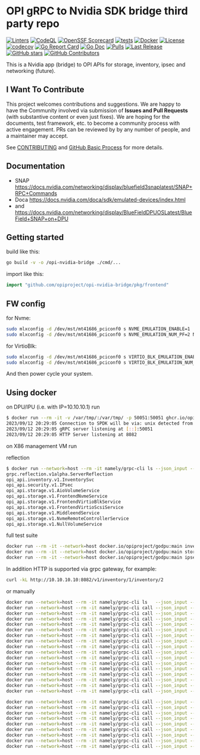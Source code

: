 # OPI gRPC to Nvidia SDK bridge third party repo

[![Linters](https://github.com/opiproject/opi-nvidia-bridge/actions/workflows/linters.yml/badge.svg)](https://github.com/opiproject/opi-nvidia-bridge/actions/workflows/linters.yml)
[![CodeQL](https://github.com/opiproject/opi-nvidia-bridge/actions/workflows/codeql.yml/badge.svg)](https://github.com/opiproject/opi-nvidia-bridge/actions/workflows/codeql.yml)
[![OpenSSF Scorecard](https://api.securityscorecards.dev/projects/github.com/opiproject/opi-nvidia-bridge/badge)](https://securityscorecards.dev/viewer/?platform=github.com&org=opiproject&repo=opi-nvidia-bridge)
[![tests](https://github.com/opiproject/opi-nvidia-bridge/actions/workflows/go.yml/badge.svg)](https://github.com/opiproject/opi-nvidia-bridge/actions/workflows/go.yml)
[![Docker](https://github.com/opiproject/opi-nvidia-bridge/actions/workflows/docker-publish.yml/badge.svg)](https://github.com/opiproject/opi-nvidia-bridge/actions/workflows/docker-publish.yml)
[![License](https://img.shields.io/github/license/opiproject/opi-nvidia-bridge?style=flat-square&color=blue&label=License)](https://github.com/opiproject/opi-nvidia-bridge/blob/master/LICENSE)
[![codecov](https://codecov.io/gh/opiproject/opi-nvidia-bridge/branch/main/graph/badge.svg)](https://codecov.io/gh/opiproject/opi-nvidia-bridge)
[![Go Report Card](https://goreportcard.com/badge/github.com/opiproject/opi-nvidia-bridge)](https://goreportcard.com/report/github.com/opiproject/opi-nvidia-bridge)
[![Go Doc](https://img.shields.io/badge/godoc-reference-blue.svg)](http://godoc.org/github.com/opiproject/opi-nvidia-bridge)
[![Pulls](https://img.shields.io/docker/pulls/opiproject/opi-nvidia-bridge.svg?logo=docker&style=flat&label=Pulls)](https://hub.docker.com/r/opiproject/opi-nvidia-bridge)
[![Last Release](https://img.shields.io/github/v/release/opiproject/opi-nvidia-bridge?label=Latest&style=flat-square&logo=go)](https://github.com/opiproject/opi-nvidia-bridge/releases)
[![GitHub stars](https://img.shields.io/github/stars/opiproject/opi-nvidia-bridge.svg?style=flat-square&label=github%20stars)](https://github.com/opiproject/opi-nvidia-bridge)
[![GitHub Contributors](https://img.shields.io/github/contributors/opiproject/opi-nvidia-bridge.svg?style=flat-square)](https://github.com/opiproject/opi-nvidia-bridge/graphs/contributors)

This is a Nvidia app (bridge) to OPI APIs for storage, inventory, ipsec and networking (future).

## I Want To Contribute

This project welcomes contributions and suggestions.  We are happy to have the Community involved via submission of **Issues and Pull Requests** (with substantive content or even just fixes). We are hoping for the documents, test framework, etc. to become a community process with active engagement.  PRs can be reviewed by by any number of people, and a maintainer may accept.

See [CONTRIBUTING](https://github.com/opiproject/opi/blob/main/CONTRIBUTING.md) and [GitHub Basic Process](https://github.com/opiproject/opi/blob/main/doc-github-rules.md) for more details.

## Documentation

* SNAP <https://docs.nvidia.com/networking/display/bluefield3snaplatest/SNAP+RPC+Commands>
* Doca <https://docs.nvidia.com/doca/sdk/emulated-devices/index.html>
* and <https://docs.nvidia.com/networking/display/BlueFieldDPUOSLatest/BlueField+SNAP+on+DPU>

## Getting started

build like this:

```bash
go build -v -o /opi-nvidia-bridge ./cmd/...
```

import like this:

```go
import "github.com/opiproject/opi-nvidia-bridge/pkg/frontend"
```

## FW config

for Nvme:

```bash
sudo mlxconfig -d /dev/mst/mt41686_pciconf0 s NVME_EMULATION_ENABLE=1
sudo mlxconfig -d /dev/mst/mt41686_pciconf0 s NVME_EMULATION_NUM_PF=2 NVME_EMULATION_NUM_VF=2
```

for VirtioBlk:

```bash
sudo mlxconfig -d /dev/mst/mt41686_pciconf0 s VIRTIO_BLK_EMULATION_ENABLE=1
sudo mlxconfig -d /dev/mst/mt41686_pciconf0 s VIRTIO_BLK_EMULATION_NUM_PF=2 VIRTIO_BLK_EMULATION_NUM_VF=2
```

And then power cycle your system.

## Using docker

on DPU/IPU (i.e. with IP=10.10.10.1) run

```bash
$ docker run --rm -it -v /var/tmp/:/var/tmp/ -p 50051:50051 ghcr.io/opiproject/opi-nvidia-bridge:main
2023/09/12 20:29:05 Connection to SPDK will be via: unix detected from /var/tmp/spdk.sock
2023/09/12 20:29:05 gRPC server listening at [::]:50051
2023/09/12 20:29:05 HTTP Server listening at 8082
```

on X86 management VM run

reflection

```bash
$ docker run --network=host --rm -it namely/grpc-cli ls --json_input --json_output localhost:50051
grpc.reflection.v1alpha.ServerReflection
opi_api.inventory.v1.InventorySvc
opi_api.security.v1.IPsec
opi_api.storage.v1.AioVolumeService
opi_api.storage.v1.FrontendNvmeService
opi_api.storage.v1.FrontendVirtioBlkService
opi_api.storage.v1.FrontendVirtioScsiService
opi_api.storage.v1.MiddleendService
opi_api.storage.v1.NvmeRemoteControllerService
opi_api.storage.v1.NullVolumeService
```

full test suite

```bash
docker run --rm -it --network=host docker.io/opiproject/godpu:main inventory get --addr="10.10.10.10:50051"
docker run --rm -it --network=host docker.io/opiproject/godpu:main storage test --addr="10.10.10.10:50051"
docker run --rm -it --network=host docker.io/opiproject/godpu:main ipsec test --addr=10.10.10.10:50151 --pingaddr=8.8.8.1"
```

In addition HTTP is supported via grpc gateway, for example:

```bash
curl -kL http://10.10.10.10:8082/v1/inventory/1/inventory/2
```

or manually

```bash
docker run --network=host --rm -it namely/grpc-cli ls   --json_input --json_output 10.10.10.10:50051 -l
docker run --network=host --rm -it namely/grpc-cli call --json_input --json_output 10.10.10.10:50051 CreateNvmeSubsystem "{nvme_subsystem : {spec : {nqn: 'nqn.2022-09.io.spdk:opitest2', serial_number: 'myserial2', model_number: 'mymodel2', max_namespaces: 11} }, nvme_subsystem_id : 'subsystem2' }"
docker run --network=host --rm -it namely/grpc-cli call --json_input --json_output 10.10.10.10:50051 ListNvmeSubsystems "{}"
docker run --network=host --rm -it namely/grpc-cli call --json_input --json_output 10.10.10.10:50051 GetNvmeSubsystem "{name : 'nvmeSubsystems/subsystem2'}"
docker run --network=host --rm -it namely/grpc-cli call --json_input --json_output 10.10.10.10:50051 CreateNvmeController "{parent: 'nvmeSubsystems/subsystem2', nvme_controller : {spec : {nvme_controller_id: 2, pcie_id : {physical_function : 0, virtual_function : 0, port_id: 0}, max_nsq:5, max_ncq:5, 'trtype': 'NVME_TRANSPORT_TYPE_PCIE' } }, nvme_controller_id : 'controller1'}"
docker run --network=host --rm -it namely/grpc-cli call --json_input --json_output 10.10.10.10:50051 ListNvmeControllers "{parent : 'nvmeSubsystems/subsystem2'}"
docker run --network=host --rm -it namely/grpc-cli call --json_input --json_output 10.10.10.10:50051 GetNvmeController "{name : 'nvmeSubsystems/subsystem2/nvmeControllers/controller1'}"
docker run --network=host --rm -it namely/grpc-cli call --json_input --json_output 10.10.10.10:50051 CreateNvmeNamespace "{parent: 'nvmeSubsystems/subsystem2', nvme_namespace : {spec : {volume_name_ref : 'Malloc0', 'host_nsid' : '10', uuid:{value : '1b4e28ba-2fa1-11d2-883f-b9a761bde3fb'}, nguid: '1b4e28ba-2fa1-11d2-883f-b9a761bde3fb', eui64: 1967554867335598546 } }, nvme_namespace_id: 'namespace1'}"
docker run --network=host --rm -it namely/grpc-cli call --json_input --json_output 10.10.10.10:50051 ListNvmeNamespaces "{parent : 'nvmeSubsystems/subsystem2'}"
docker run --network=host --rm -it namely/grpc-cli call --json_input --json_output 10.10.10.10:50051 GetNvmeNamespace "{name : 'nvmeSubsystems/subsystem2/nvmeNamespaces/namespace1'}"
docker run --network=host --rm -it namely/grpc-cli call --json_input --json_output 10.10.10.10:50051 StatsNvmeNamespace "{name : 'nvmeSubsystems/subsystem2/nvmeNamespaces/namespace1'}"
docker run --network=host --rm -it namely/grpc-cli call --json_input --json_output 10.10.10.10:50051 CreateNvmeRemoteController "{nvme_remote_controller : {multipath: 'NVME_MULTIPATH_MULTIPATH'}, nvme_remote_controller_id: 'nvmetcp12'}"
docker run --network=host --rm -it namely/grpc-cli call --json_input --json_output 10.10.10.10:50051 ListNvmeRemoteControllers "{}"
docker run --network=host --rm -it namely/grpc-cli call --json_input --json_output 10.10.10.10:50051 GetNvmeRemoteController "{name: 'nvmeRemoteControllers/nvmetcp12'}"
docker run --network=host --rm -it namely/grpc-cli call --json_input --json_output 10.10.10.10:50051 CreateNvmePath "{parent: 'nvmeRemoteControllers/nvmetcp12', nvme_path: {traddr:'11.11.11.2', trtype:'NVME_TRANSPORT_TYPE_TCP', fabrics: {adrfam:'NVME_ADDRESS_FAMILY_IPV4', subnqn:'nqn.2016-06.com.opi.spdk.target0', trsvcid:'4444', hostnqn:'nqn.2014-08.org.nvmexpress:uuid:feb98abe-d51f-40c8-b348-2753f3571d3c'}}, nvme_path_id: 'nvmetcp12path0'}"
docker run --network=host --rm -it namely/grpc-cli call --json_input --json_output 10.10.10.10:50051 CreateNvmeRemoteController "{nvme_remote_controller : {multipath: 'NVME_MULTIPATH_DISABLE'}, nvme_remote_controller_id: 'nvmepcie13'}"
docker run --network=host --rm -it namely/grpc-cli call --json_input --json_output 10.10.10.10:50051 CreateNvmePath "{parent: 'nvmeRemoteControllers/nvmepcie13', nvme_path : {traddr:'0000:01:00.0', trtype:'NVME_TRANSPORT_TYPE_PCIE'}, nvme_path_id: 'nvmepcie13path0'}"

docker run --network=host --rm -it namely/grpc-cli call --json_input --json_output 10.10.10.10:50051 ListNvmePaths "{parent : 'nvmeRemoteControllers/nvmepcie13'}"
docker run --network=host --rm -it namely/grpc-cli call --json_input --json_output 10.10.10.10:50051 DeleteNvmePath "{name: 'nvmeRemoteControllers/nvmepcie13/nvmePaths/nvmepcie13path0'}"
docker run --network=host --rm -it namely/grpc-cli call --json_input --json_output 10.10.10.10:50051 DeleteNvmeRemoteController "{name: 'volumes/nvmepcie13'}"
docker run --network=host --rm -it namely/grpc-cli call --json_input --json_output 10.10.10.10:50051 GetNvmePath "{name: 'nvmeRemoteControllers/nvmepcie13'}"
docker run --network=host --rm -it namely/grpc-cli call --json_input --json_output 10.10.10.10:50051 DeleteNvmePath "{name: 'nvmeRemoteControllers/nvmetcp12/nvmePaths/nvmetcp12path0'}"
docker run --network=host --rm -it namely/grpc-cli call --json_input --json_output 10.10.10.10:50051 DeleteNvmeRemoteController "{name: 'nvmeRemoteControllers/nvmetcp12'}"
docker run --network=host --rm -it namely/grpc-cli call --json_input --json_output 10.10.10.10:50051 DeleteNvmeNamespace "{name : 'nvmeSubsystems/subsystem2/nvmeNamespaces/namespace1'}"
docker run --network=host --rm -it namely/grpc-cli call --json_input --json_output 10.10.10.10:50051 DeleteNvmeController "{name : 'nvmeSubsystems/subsystem2/nvmeControllers/controller1'}"
docker run --network=host --rm -it namely/grpc-cli call --json_input --json_output 10.10.10.10:50051 DeleteNvmeSubsystem "{name : 'nvmeSubsystems/subsystem2'}"
```
